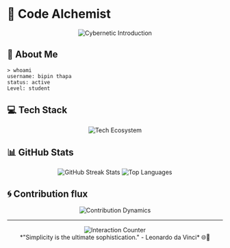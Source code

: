 # 🌆 Code Alchemist
<div align="center">
    <img src="https://readme-typing-svg.demolab.com?font=Orbitron&weight=700&size=30&duration=3000&pause=1000&color=D54C4C&center=true&vCenter=true&width=800&lines=Django+%26+React+Developer;Bridging+Innovation+and+Functionality;Crafting+Elegant+Solutions+in+the+Matrix" alt="Cybernetic Introduction" />
</div>

## 🔮 About Me
```terminal
> whoami
username: bipin thapa
status: active
Level: student
```

<!--## 🔗 Socials-->
<!--<div align="center">-->
<!--    <a href="https://twitter.com/tailung00"><img alt="Twitter" src="https://img.shields.io/badge/Twitter-%2366D9EF.svg?style=for-the-badge&logo=twitter&logoColor=white" /></a> -->
<!--    <a href="https://www.linkedin.com/in/bipin-thapa"><img alt="LinkedIn" src="https://img.shields.io/badge/LinkedIn-%23D54C4C.svg?style=for-the-badge&logo=linkedin&logoColor=white" /></a>-->
<!--    <a href="mailto:thapabipin139@gmail.com"><img alt="Email" src="https://img.shields.io/badge/Email-%23A6E22E.svg?style=for-the-badge&logo=gmail&logoColor=white" /></a>-->
<!--</div>-->


## 💻 Tech Stack
<div align="center">
    <img src="https://skillicons.dev/icons?i=c,python,javascript,django,react,sqlite,git,github&theme=dark" alt="Tech Ecosystem" />
</div>

## 📊 GitHub Stats
<div align="center">
    <!-- GitHub Streak Stats -->
    <img src="https://github-readme-streak-stats.herokuapp.com/?user=tailung42&theme=dark&hide_border=true&background=0D1117&ring=D54C4C&fire=FD971F&currStreakLabel=A6E22E" alt="GitHub Streak Stats" />
    <!-- GitHub Profile Stats -->
<!--     <img src="https://github-readme-stats.vercel.app/api?username=tailung42&theme=dark&hide_border=true&bg_color=0D1117&title_color=D54C4C&icon_color=FD971F&text_color=A6E22E" alt="GitHub Profile Stats" />a -->
    <!-- Most Used Languages -->
    <img src="https://github-readme-stats.vercel.app/api/top-langs/?username=tailung42&theme=dark&hide_border=true&bg_color=0D1117&title_color=D54C4C&layout=compact" alt="Top Languages" />
</div>


## 🌀 Contribution flux
<div align="center">
    <img src="https://github-readme-activity-graph.vercel.app/graph?username=tailung42&bg_color=0D1117&color=A6E22E&line=D54C4C&point=FD971F&area_color=66D9EF&title_color=D54C4C&area=true" alt="Contribution Dynamics" />
</div>

---
<div align="center">
    <img src="https://komarev.com/ghpvc/?username=tailung42&color=D54C4C" alt="Interaction Counter" />
    <br>
    *"Simplicity is the ultimate sophistication." - Leonardo da Vinci* 🌐🔧
</div>

